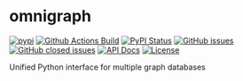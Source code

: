 # omnigraph
[![pypi](https://img.shields.io/pypi/pyversions/omnigraph)](https://pypi.org/project/omnigraph/)
[![Github Actions Build](https://github.com/WolfgangFahl/pyomnigraph/actions/workflows/build.yml/badge.svg)](https://github.com/WolfgangFahl/pyomnigraph/actions/workflows/build.yml)
[![PyPI Status](https://img.shields.io/pypi/v/omnigraph.svg)](https://pypi.python.org/pypi/omnigraph/)
[![GitHub issues](https://img.shields.io/github/issues/WolfgangFahl/pyomnigraph.svg)](https://github.com/WolfgangFahl/pyomnigraph/issues)
[![GitHub closed issues](https://img.shields.io/github/issues-closed/WolfgangFahl/pyomnigraph.svg)](https://github.com/WolfgangFahl/pyomnigraph/issues/?q=is%3Aissue+is%3Aclosed)
[![API Docs](https://img.shields.io/badge/API-Documentation-blue)](https://WolfgangFahl.github.io/pyomnigraph/)
[![License](https://img.shields.io/github/license/WolfgangFahl/pyomnigraph.svg)](https://www.apache.org/licenses/LICENSE-2.0)


Unified Python interface for multiple graph databases

